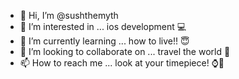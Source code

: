 - 👋 Hi, I’m @sushthemyth
- 👀 I’m interested in ... ios development 💻
- 🌱 I’m currently learning ... how to live!! 😇
- 💞️ I’m looking to collaborate on ... travel the world 🧭
- 📫 How to reach me ... look at your timepiece! ⌚️👀

<!---
sushthemyth/sushthemyth is a ✨ special ✨ repository because its `README.md` (this file) appears on your GitHub profile.
You can click the Preview link to take a look at your changes.
--->
